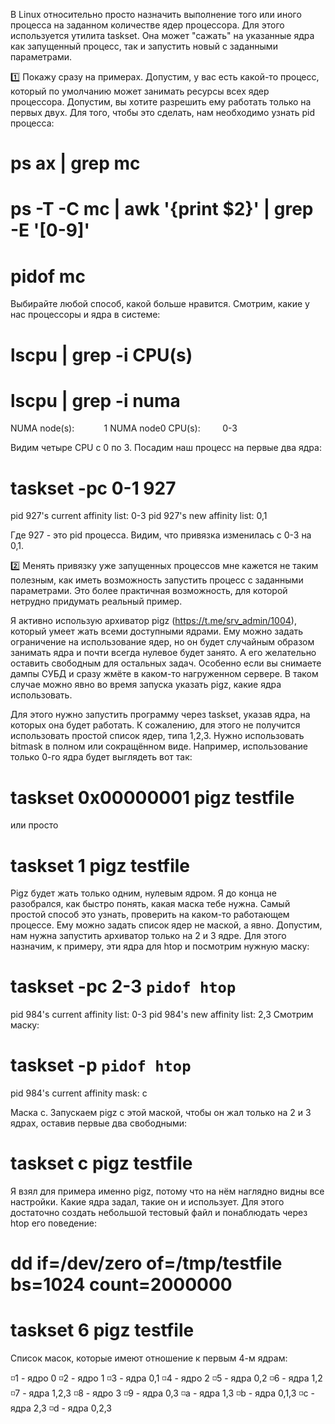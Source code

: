 В Linux относительно просто назначить выполнение того или иного процесса на заданном количестве ядер процессора. Для этого используется утилита taskset. Она может "сажать" на указанные ядра как запущенный процесс, так и запустить новый с заданными параметрами.

1️⃣ Покажу сразу на примерах. Допустим, у вас есть какой-то процесс, который по умолчанию может занимать ресурсы всех ядер процессора. Допустим, вы хотите разрешить ему работать только на первых двух. Для того, чтобы это сделать, нам необходимо узнать pid процесса:

# ps ax | grep mc
# ps -T -C mc | awk '{print $2}' | grep -E '[0-9]'
# pidof mc

Выбирайте любой способ, какой больше нравится. Смотрим, какие у нас процессоры и ядра в системе:

# lscpu | grep -i CPU\(s\)
# lscpu | grep -i numa
NUMA node(s):            1
NUMA node0 CPU(s):         0-3

Видим четыре CPU с 0 по 3. Посадим наш процесс на первые два ядра:

# taskset -pc 0-1 927
pid 927's current affinity list: 0-3
pid 927's new affinity list: 0,1

Где 927 - это pid процесса. Видим, что привязка изменилась с 0-3 на 0,1. 

2️⃣ Менять привязку уже запущенных процессов мне кажется не таким полезным, как иметь возможность запустить процесс с заданными параметрами. Это более практичная возможность, для которой нетрудно придумать реальный пример.

Я активно использую архиватор pigz (https://t.me/srv_admin/1004), который умеет жать всеми доступными ядрами. Ему можно задать ограничение на использование ядер, но он будет случайным образом занимать ядра и почти всегда нулевое будет занято. А его желательно оставить свободным для остальных задач. Особенно если вы снимаете дампы СУБД и сразу жмёте в каком-то нагруженном сервере. В таком случае можно явно во время запуска указать pigz, какие ядра использовать. 

Для этого нужно запустить программу через taskset, указав ядра, на которых она будет работать. К сожалению, для этого не получится использовать простой список ядер, типа 1,2,3. Нужно использовать bitmask в полном или сокращённом виде. Например, использование только 0-го ядра будет выглядеть вот так:

# taskset 0x00000001 pigz testfile
или просто 
# taskset 1 pigz testfile

Pigz будет жать только одним, нулевым ядром. Я до конца не разобрался, как быстро понять, какая маска тебе нужна. Самый простой способ это узнать, проверить на каком-то работающем процессе. Ему можно задать список ядер не маской, а явно. Допустим, нам нужна запустить архиватор только на 2 и 3 ядре. Для этого назначим, к примеру, эти ядра для htop и посмотрим нужную маску:

# taskset -pc 2-3 `pidof htop`
pid 984's current affinity list: 0-3
pid 984's new affinity list: 2,3
Смотрим маску:
# taskset -p `pidof htop`
pid 984's current affinity mask: c

Маска c. Запускаем pigz с этой маской, чтобы он жал только на 2 и 3 ядрах, оставив первые два свободными:

# taskset c pigz testfile

Я взял для примера именно pigz, потому что на нём наглядно видны все настройки. Какие ядра задал, такие он и использует. Для этого достаточно создать небольшой тестовый файл и понаблюдать через htop его поведение:

# dd if=/dev/zero of=/tmp/testfile bs=1024 count=2000000
# taskset 6 pigz testfile

Список масок, которые имеют отношение к первым 4-м ядрам:

◽️1 - ядро 0
◽️2 - ядро 1
◽️3 - ядра 0,1
◽️4 - ядро 2
◽️5 - ядра 0,2
◽️6 - ядра 1,2
◽️7 - ядра 1,2,3
◽️8 - ядро 3
◽️9 - ядра 0,3
◽️a - ядра 1,3
◽️b - ядра 0,1,3
◽️с - ядра 2,3
◽️d - ядра 0,2,3
